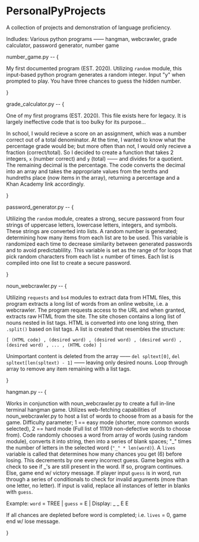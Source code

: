 # PersonalPyProjects

A collection of projects and demonstration of language proficiency.

Indludes: Various python programs —— hangman, webcrawler, grade calculator, password generator, number game

number_game.py -- {

  My first documented program (EST. 2020). Utilizing `random` module, this input-based python program generates a random integer. Input "y" when prompted to play. You have three chances to guess the hidden number.

}

grade_calculator.py -- {

One of my first programs (EST. 2020). This file exists here for legacy. It is largely ineffective code that is too bulky for its purpose...

 In school, I would recieve a score on an assignment, which was a number correct out of a total denominator. At the time, I wanted to know what the percentage grade would be; but more often than not, I would only recieve a fraction (correct/total). So I decided to create a function that takes 2 integers, `x` (number correct) and `y` (total) —— and divides for a quotient. The remaining decimal is the percentage. The code converts the decimal into an array and takes the appropriate values from the tenths and hundreths place (now items in the array), returning a percentage and a Khan Academy link accordingly.

}

password_generator.py -- {

  Utilizing the `random` module, creates a strong, secure password from four strings of uppercase letters, lowercase letters, integers, and symbols. These strings are converted into lists. A random number is generated; determining how many items from each list are to be used. This variable is randomized each time to decrease similarity between generated passwords and to avoid predictablility. This variable is set as the range of for loops that pick random characters from each list `x` number of times. Each list is compiled into one list to create a secure password.

}

noun_webcrawler.py -- {

  Utilizing `requests` and `bs4` modules to extract data from HTML files, this program extracts a long list of words from an online website, i.e. a webcrawler. The program requests access to the URL and when granted, extracts raw HTML from the site. The site chosen contains a long list of nouns nested in list tags. HTML is converted into one long string, then `.split()` based on list tags. A list is created that resembles the structure:

`[ (HTML code) , (desired word) , (desired word) , (desired word) , (desired word) , ... , (HTML code) ]`

Unimportant content is deleted from the array —— `del spltext[0]`, `del spltext[len(spltext) - 1]` —— leaving only desired nouns. Loop through array to remove any item remaining with a list tags.

}

hangman.py -- {

  Works in conjunction with noun_webcrawler.py to create a full in-line terminal hangman game. Utilizes web-fetching capabilities of noun_webcrawler.py to host a list of words to choose from as a basis for the game. Difficulty parameter; 1 == easy mode (shorter, more common words selected), 2 == hard mode (Full list of 11109 non-defective words to choose from). Code randomly chooses a word from array of words (using random module), converts it into string, then into a series of blank spaces; "_" times the number of letters in the selected word (`"_" * len(word)`). A `lives` variable is called that determines how many chances you get (6) before losing. This decrements by one every incorrect guess. Game begins with a check to see if _'s are still present in the word. If so, program continues. Else, game end w/ victory message. If player input `guess` is in word, run through a series of conditionals to check for invalid arguments (more than one letter, no letter). If input is valid, replace all instances of letter in blanks with `guess`.

Example: `word` = TREE | `guess` = E | Display: _ _ E E

If all chances are depleted before word is completed; i.e. `lives` = 0, game end w/ lose message. 

}
